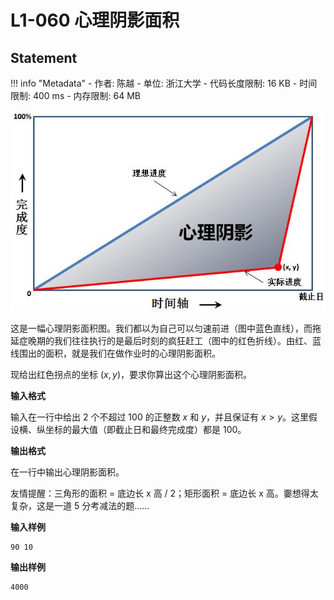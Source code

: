 
# L1-060 心理阴影面积

## Statement

!!! info "Metadata"
    - 作者: 陈越
    - 单位: 浙江大学
    - 代码长度限制: 16 KB
    - 时间限制: 400 ms
    - 内存限制: 64 MB


![xlyy.JPG](./statement-assets/80a1c6dc-7d5f-4726-ae03-fbb6e8bfe1a5.JPG)


这是一幅心理阴影面积图。我们都以为自己可以匀速前进（图中蓝色直线），而拖延症晚期的我们往往执行的是最后时刻的疯狂赶工（图中的红色折线）。由红、蓝线围出的面积，就是我们在做作业时的心理阴影面积。

现给出红色拐点的坐标 $(x,y)$，要求你算出这个心理阴影面积。

**输入格式**

输入在一行中给出 2 个不超过 100 的正整数 $x$ 和 $y$，并且保证有 $x>y$。这里假设横、纵坐标的最大值（即截止日和最终完成度）都是 100。

**输出格式**

在一行中输出心理阴影面积。

友情提醒：三角形的面积 = 底边长 x 高 / 2；矩形面积 = 底边长 x 高。嫑想得太复杂，这是一道 5 分考减法的题……

**输入样例**
```plaintext
90 10
```

**输出样例**
```plaintext
4000
```


